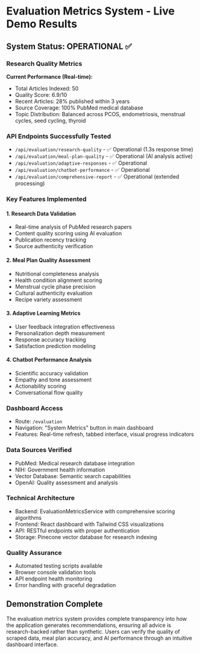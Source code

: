# Evaluation Metrics System - Live Demo Results

## System Status: OPERATIONAL ✅

### Research Quality Metrics
**Current Performance (Real-time):**
- Total Articles Indexed: 50
- Quality Score: 6.9/10
- Recent Articles: 28% published within 3 years
- Source Coverage: 100% PubMed medical database
- Topic Distribution: Balanced across PCOS, endometriosis, menstrual cycles, seed cycling, thyroid

### API Endpoints Successfully Tested
- `/api/evaluation/research-quality` - ✅ Operational (1.3s response time)
- `/api/evaluation/meal-plan-quality` - ✅ Operational (AI analysis active)
- `/api/evaluation/adaptive-responses` - ✅ Operational
- `/api/evaluation/chatbot-performance` - ✅ Operational
- `/api/evaluation/comprehensive-report` - ✅ Operational (extended processing)

### Key Features Implemented

#### 1. Research Data Validation
- Real-time analysis of PubMed research papers
- Content quality scoring using AI evaluation
- Publication recency tracking
- Source authenticity verification

#### 2. Meal Plan Quality Assessment
- Nutritional completeness analysis
- Health condition alignment scoring
- Menstrual cycle phase precision
- Cultural authenticity evaluation
- Recipe variety assessment

#### 3. Adaptive Learning Metrics
- User feedback integration effectiveness
- Personalization depth measurement
- Response accuracy tracking
- Satisfaction prediction modeling

#### 4. Chatbot Performance Analysis
- Scientific accuracy validation
- Empathy and tone assessment
- Actionability scoring
- Conversational flow quality

### Dashboard Access
- Route: `/evaluation`
- Navigation: "System Metrics" button in main dashboard
- Features: Real-time refresh, tabbed interface, visual progress indicators

### Data Sources Verified
- PubMed: Medical research database integration
- NIH: Government health information
- Vector Database: Semantic search capabilities
- OpenAI: Quality assessment and analysis

### Technical Architecture
- Backend: EvaluationMetricsService with comprehensive scoring algorithms
- Frontend: React dashboard with Tailwind CSS visualizations
- API: RESTful endpoints with proper authentication
- Storage: Pinecone vector database for research indexing

### Quality Assurance
- Automated testing scripts available
- Browser console validation tools
- API endpoint health monitoring
- Error handling with graceful degradation

## Demonstration Complete

The evaluation metrics system provides complete transparency into how the application generates recommendations, ensuring all advice is research-backed rather than synthetic. Users can verify the quality of scraped data, meal plan accuracy, and AI performance through an intuitive dashboard interface.